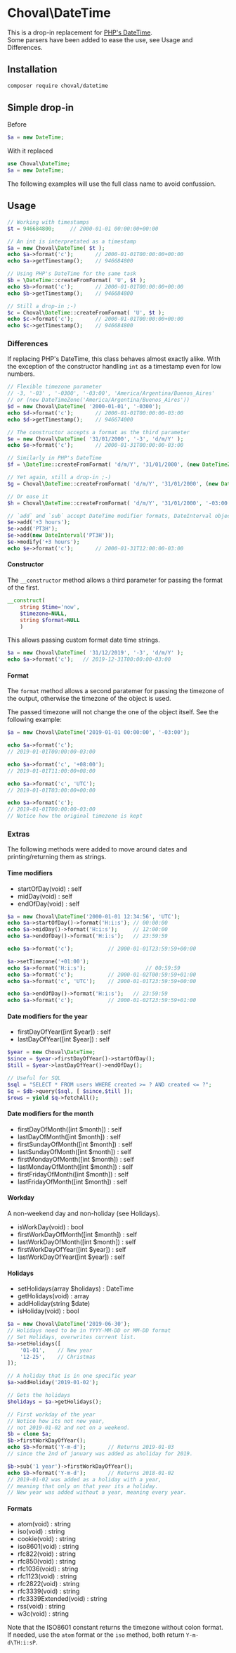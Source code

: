 # Choval\DateTime

This is a drop-in replacement for [PHP's DateTime](https://www.php.net/manual/en/class.datetime.php).  
Some parsers have been added to ease the use, see Usage and Differences.

## Installation

```sh
composer require choval/datetime
```

## Simple drop-in

Before

```php
$a = new DateTime;
```

With it replaced

```php
use Choval\DateTime;
$a = new DateTime;
```

The following examples will use the full class name to avoid confussion.

## Usage

```php
// Working with timestamps
$t = 946684800;     // 2000-01-01 00:00:00+00:00

// An int is interpretated as a timestamp
$a = new Choval\DateTime( $t );
echo $a->format('c');       // 2000-01-01T00:00:00+00:00
echo $a->getTimestamp();    // 946684800

// Using PHP's DateTime for the same task
$b = \DateTime::createFromFormat( 'U', $t );
echo $b->format('c');       // 2000-01-01T00:00:00+00:00
echo $b->getTimestamp();    // 946684800

// Still a drop-in ;-)
$c = Choval\DateTime::createFromFormat( 'U', $t );
echo $c->format('c');       // 2000-01-01T00:00:00+00:00
echo $c->getTimestamp();    // 946684800
```

### Differences

If replacing PHP's DateTime, this class behaves almost exactly alike. With the exception of the constructor handling `int` as a timestamp even for low numbers.

```php
// Flexible timezone parameter
// -3, '-03' , '-0300', '-03:00', 'America/Argentina/Buenos_Aires'
// or (new DateTimeZone('America/Argentina/Buenos_Aires'))
$d = new Choval\DateTime( '2000-01-01', '-0300');
echo $d->format('c');       // 2000-01-01T00:00:00-03:00
echo $d->getTimestamp();    // 946674000

// The constructor accepts a format as the third parameter
$e = new Choval\DateTime( '31/01/2000', '-3', 'd/m/Y' );
echo $e->format('c');       // 2000-01-31T00:00:00-03:00

// Similarly in PHP's DateTime
$f = \DateTime::createFromFormat( 'd/m/Y', '31/01/2000', (new DateTimeZone('America/Argentina/Buenos_Aires')) );

// Yet again, still a drop-in ;-)
$g = Choval\DateTime::createFromFormat( 'd/m/Y', '31/01/2000', (new DateTimeZone('America/Argentina/Buenos_Aires')) );

// Or ease it
$h = Choval\DateTime::createFromFormat( 'd/m/Y', '31/01/2000', '-03:00' );

// `add` and `sub` accept DateTime modifier formats, DateInterval objects or interval_spec (ie: P1Y for 1 year)
$e->add('+3 hours');
$e->add('PT3H');
$e->add(new DateInterval('PT3H'));
$e->modify('+3 hours');
echo $e->format('c');       // 2000-01-31T12:00:00-03:00
```

#### Constructor

The `__constructor` method allows a third parameter for passing the format of the first.

```php
__construct(
	string $time='now',
	$timezone=NULL,
	string $format=NULL
	)
```

This allows passing custom format date time strings.

```php
$a = new Choval\DateTime( '31/12/2019', '-3', 'd/m/Y' );
echo $a->format('c');	// 2019-12-31T00:00:00-03:00
```

#### Format

The `format` method allows a second paratemer for passing the timezone of the output, otherwise the timezone of the object is used.

The passed timezone will not change the one of the object itself. See the following example:

```php
$a = new Choval\DateTime('2019-01-01 00:00:00', '-03:00');

echo $a->format('c');
// 2019-01-01T00:00:00-03:00

echo $a->format('c', '+08:00');
// 2019-01-01T11:00:00+08:00

echo $a->format('c', 'UTC');
// 2019-01-01T03:00:00+00:00

echo $a->format('c');
// 2019-01-01T00:00:00-03:00
// Notice how the original timezone is kept
```


### Extras

The following methods were added to move around dates and printing/returning them as strings.

#### Time modifiers

* startOfDay(void) : self
* midDay(void) : self
* endOfDay(void) : self

```php
$a = new Choval\DateTime('2000-01-01 12:34:56', 'UTC');
echo $a->startOfDay()->format('H:i:s');	// 00:00:00
echo $a->midDay()->format('H:i:s');		// 12:00:00
echo $a->endOfDay()->format('H:i:s');	// 23:59:59

echo $a->format('c');			// 2000-01-01T23:59:59+00:00

$a->setTimezone('+01:00');
echo $a->format('H:i:s');					// 00:59:59
echo $a->format('c');			// 2000-01-02T00:59:59+01:00
echo $a->format('c', 'UTC');	// 2000-01-01T23:59:59+00:00

echo $a->endOfDay()->format('H:i:s');	// 23:59:59
echo $a->format('c');			// 2000-01-02T23:59:59+01:00
```

#### Date modifiers for the year

* firstDayOfYear([int $year]) : self
* lastDayOfYear([int $year]) : self

```php
$year = new Choval\DateTime;
$since = $year->firstDayOfYear()->startOfDay();
$till = $year->lastDayOfYear()->endOfDay();

// Useful for SQL
$sql = "SELECT * FROM users WHERE created >= ? AND created <= ?";
$q = $db->query($sql, [ $since,$till ]);
$rows = yield $q->fetchAll();
```

#### Date modifiers for the month

* firstDayOfMonth([int $month]) : self
* lastDayOfMonth([int $month]) : self
* firstSundayOfMonth([int $month]) : self
* lastSundayOfMonth([int $month]) : self
* firstMondayOfMonth([int $month]) : self
* lastMondayOfMonth([int $month]) : self
* firstFridayOfMonth([int $month]) : self
* lastFridayOfMonth([int $month]) : self

#### Workday

A non-weekend day and non-holiday (see Holidays).

* isWorkDay(void) : bool
* firstWorkDayOfMonth([int $month]) : self
* lastWorkDayOfMonth([int $month]) : self
* firstWorkDayOfYear([int $year]) : self
* lastWorkDayOfYear([int $year]) : self

#### Holidays

* setHolidays(array $holidays) : DateTime
* getHolidays(void) : array
* addHoliday(string $date)
* isHoliday(void) : bool

```php
$a = new Choval\DateTime('2019-06-30');
// Holidays need to be in YYYY-MM-DD or MM-DD format
// Set Holidays, overwrites current list.
$a->setHolidays([
	'01-01',	// New year
	'12-25',	// Christmas
]);

// A holiday that is in one specific year
$a->addHoliday('2019-01-02');

// Gets the holidays
$holidays = $a->getHolidays();

// First workday of the year
// Notice how its not new year,
// not 2019-01-02 and not on a weekend.
$b = clone $a;
$b->firstWorkDayOfYear();
echo $b->format('Y-m-d');		// Returns 2019-01-03 
// since the 2nd of january was added as aholiday for 2019.

$b->sub('1 year')->firstWorkDayOfYear();
echo $b->format('Y-m-d');		// Returns 2018-01-02
// 2019-01-02 was added as a holiday with a year,
// meaning that only on that year its a holiday.
// New year was added without a year, meaning every year.
```


#### Formats

* atom(void) : string
* iso(void) : string
* cookie(void) : string
* iso8601(void) : string
* rfc822(void) : string
* rfc850(void) : string
* rfc1036(void) : string
* rfc1123(void) : string
* rfc2822(void) : string
* rfc3339(void) : string
* rfc3339Extended(void) : string
* rss(void) : string
* w3c(void) : string

Note that the ISO8601 constant returns the timezone without colon format. If needed, use the `atom` format or the `iso` method, both return `Y-m-d\TH:i:sP`.


